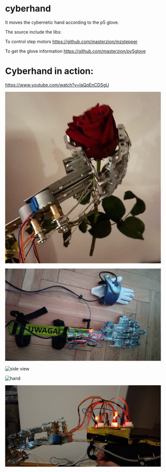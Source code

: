 # cyberhand

It moves the cybernetic hand according to the p5 glove.

The source include the libs:

To control step motors
https://github.com/masterzion/mzstepper

To get the glove information
https://github.com/masterzion/py5glove


# Cyberhand in action:

https://www.youtube.com/watch?v=IaQqEnCDSgU

![top view](https://github.com/masterzion/cyberhand/raw/master/img/cyberhand-rose.jpg "rose")

![top view](https://github.com/masterzion/cyberhand/raw/master/img/top.jpg "top view")

![side view](https://github.com/masterzion/cyberhand/raw/master/img/side.jpg "side view")

![hand](https://github.com/masterzion/cyberhand/raw/master/img/hand.jpg "hand")

![drivers](https://github.com/masterzion/cyberhand/raw/master/img/drivers.jpg "drivers")
